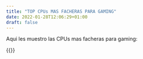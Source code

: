 ```yaml
---
title: "TOP CPUs MAS FACHERAS PARA GAMING"
date: 2022-01-28T12:06:29+01:00
draft: false
---
```


Aqui les muestro las CPUs mas facheras para gaming:

{{<youtube tE3LY4XxQEg>}}
